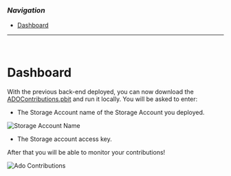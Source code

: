 ### _Navigation_

- [Dashboard](#dashboard)

---

<br>

# Dashboard

With the previous back-end deployed, you can now download the [ADOContributions.pbit][AdoContributionsDashboard] and run it locally. You will be asked to enter:
- The Storage Account name of the Storage Account you deployed.

![Storage Account Name][StorageAccountName]

- The Storage account access key.

After that you will be able to monitor your contributions!

![Ado Contributions][AdoContributions]


<!-- Docs -->

<!-- Images -->
[StorageAccountName]: <./media/ado-storage-account.png>
[AdoContributions]: <./media/Ado-contributions-dashboard.png>

<!-- References -->
[AdoContributionsDashboard]: <https://github.com/Azure/CCOInsights/blob/main/dashboards/ADODashboard-Contributors/ADOContributions%20v1.0.pbit>